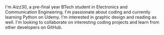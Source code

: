 I'm Aizz30, a pre-final year BTech student in Electronics and Communication Engineering. 
I'm passionate about coding and currently learning Python on Udemy. I'm interested in 
graphic design and reading as well. I'm looking to collaborate on interesting coding projects 
and learn from other developers on GitHub.

<!---
Aizz30/Aizz30 is a ✨ special ✨ repository because its `README.md` (this file) appears on your GitHub profile.
You can click the Preview link to take a look at your changes.
--->
